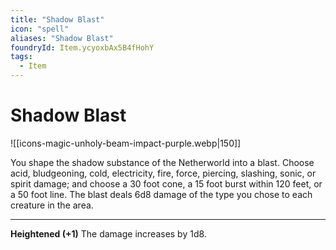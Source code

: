 ```yaml
---
title: "Shadow Blast"
icon: "spell"
aliases: "Shadow Blast"
foundryId: Item.ycyoxbAx5B4fHohY
tags:
  - Item
---
```


# Shadow Blast
![[icons-magic-unholy-beam-impact-purple.webp|150]]

You shape the shadow substance of the Netherworld into a blast. Choose acid, bludgeoning, cold, electricity, fire, force, piercing, slashing, sonic, or spirit damage; and choose a 30 foot cone, a 15 foot burst within 120 feet, or a 50 foot line. The blast deals 6d8 damage of the type you chose to each creature in the area.

* * *

**Heightened (+1)** The damage increases by 1d8.
